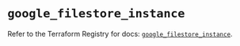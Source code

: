 # `google_filestore_instance`

Refer to the Terraform Registry for docs: [`google_filestore_instance`](https://registry.terraform.io/providers/hashicorp/google-beta/6.49.2/docs/resources/google_filestore_instance).
